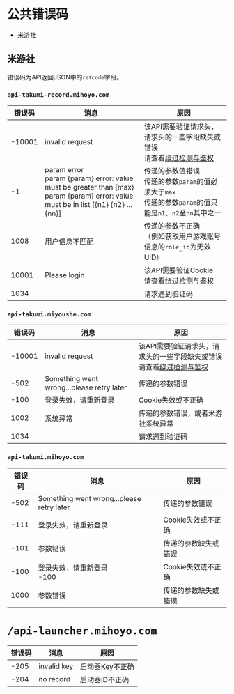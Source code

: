 # 公共错误码

- [米游社](#米游社)

## 米游社

错误码为API返回JSON中的`retcode`字段。

### `api-takumi-record.mihoyo.com`

| 错误码 | 消息 | 原因 |
| ----- | ---- | ---- |
| -10001 | invalid request | 该API需要验证请求头，请求头的一些字段缺失或错误<br/>请查看[绕过检测与鉴权](other/authentication.md) |
| -1 | param error<br>param {param} error: value must be greater than {max}<br>param {param} error: value must be in list [{n1} {n2} ... {nn}] | 传递的参数值错误<br>传递的参数`param`的值必须大于`max`<br>传递的参数`param`的值只能是`n1`、`n2`至`nn`其中之一 |
| 1008 | 用户信息不匹配 | 传递的参数不正确<br/>（例如获取用户游戏账号信息的`role_id`为无效UID） |
| 10001 | Please login | 该API需要验证Cookie<br/>请查看[绕过检测与鉴权](other/authentication.md#cookie) |
| 1034 | | 请求遇到验证码 |

### `api-takumi.miyoushe.com`

| 错误码 | 消息 | 原因 |
| ----- | ---- | ---- |
| -10001 | invalid request | 该API需要验证请求头，请求头的一些字段缺失或错误<br/>请查看[绕过检测与鉴权](other/authentication.md) |
| -502 | Something went wrong...please retry later | 传递的参数错误 |
| -100 | 登录失效，请重新登录 | Cookie失效或不正确 |
| 1002 | 系统异常 | 传递的参数错误，或者米游社系统异常 |
| 1034 | | 请求遇到验证码 |

### `api-takumi.mihoyo.com`

| 错误码 | 消息 | 原因 |
| ----- | ---- | ---- |
| -502 | Something went wrong...please retry later | 传递的参数错误 |
| -111 | 登录失效，请重新登录 | Cookie失效或不正确 |
| -101 | 参数错误 | 传递的参数缺失或错误 |
| -100 | 登录失效，请重新登录<br>-100 | Cookie失效或不正确 |
| 1000 | 参数错误 | 传递的参数缺失或错误 |

# `/api-launcher.mihoyo.com`

| 错误码 | 消息 | 原因 |
| ----- | ---- | ---- |
| -205 | invalid key | 启动器Key不正确 |
| -204 | no record | 启动器ID不正确 |